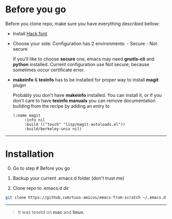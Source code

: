 # Before you go

Before you clone repo, make sure you have everything described bellow:

* Install [Hack font](https://github.com/source-foundry/Hack)

* Choose your side: 
    Configuration has 2 environments:
        - Secure
        - Not secure

    If you'll like to choose **secure** one, emacs may need **gnutls-cli** and **python** installed. Current configuration use Not secure, because sometimes occur certificate error.

* **makeinfo** & **texinfo** has to be installed for proper way to install **magit** plugin

    Probably you don't have **makeinfo** installed. You can install it, or if you don't care to have **texinfo manuals** you can remove documentation building from the recipe by adding an entry to

    ```emacs
    (:name magit
         :info nil
         :build (("touch" "lisp/magit-autoloads.el"))
         :build/berkeley-unix nil)
    ```
***

# Installation

0. Go to step # Before you go

1. Backup your current .emacs.d folder (don't trust me)

2. Clone repo to .emacs.d dir

```bash
git clone https://github.com/tuus-amicus/emacs-from-scratch ~/.emacs.d

```

***
>It was tesetd on **mac** and **linux**. 
